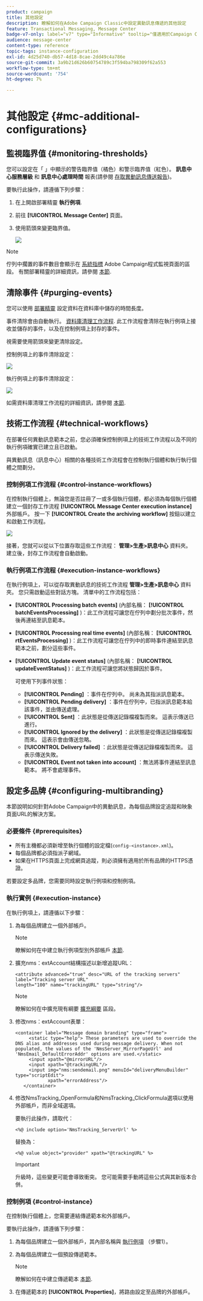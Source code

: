 ```yaml
---
product: campaign
title: 其他設定
description: 瞭解如何在Adobe Campaign Classic中設定異動訊息傳遞的其他設定
feature: Transactional Messaging, Message Center
badge-v7-only: label="v7" type="Informative" tooltip="僅適用於Campaign Classic v7"
audience: message-center
content-type: reference
topic-tags: instance-configuration
exl-id: 4d25d740-db57-4d18-8cae-2dd49c4a786e
source-git-commit: 3a9b21d626b60754789c3f594ba798309f62a553
workflow-type: tm+mt
source-wordcount: '754'
ht-degree: 7%

---
```


# 其他設定 {#mc-additional-configurations}



## 監視臨界值 {#monitoring-thresholds}

您可以設定在「 」中顯示的警告臨界值（橘色）和警示臨界值（紅色）。 **訊息中心服務層級** 和 **訊息中心處理時間** 報表(請參閱 [存取異動訊息傳送報告](../../message-center/using/about-transactional-messaging-reports.md))。

要執行此操作，請遵循下列步驟：

1. 在上開啟部署精靈 **執行例項**.

1. 前往 **[!UICONTROL Message Center]** 頁面。

1. 使用箭頭來變更臨界值。

   ![](assets/messagecenter_monitor_events_001.png)

>[!NOTE]
>
>佇列中擱置的事件數目會顯示在 [系統指標](../../production/using/monitoring-processes.md#system-indicators) Adobe Campaign程式監視頁面的區段。 有關部署精靈的詳細資訊，請參閱 [本節](../../installation/using/deploying-an-instance.md#deployment-wizard).

## 清除事件 {#purging-events}

您可以使用 [部署精靈](../../production/using/database-cleanup-workflow.md#deployment-wizard) 設定資料在資料庫中儲存的時間長度。

事件清除會由自動執行。 [資料庫清理工作流程](../../production/using/database-cleanup-workflow.md). 此工作流程會清除在執行例項上接收並儲存的事件，以及在控制例項上封存的事件。

視需要使用箭頭來變更清除設定。

控制例項上的事件清除設定：

![](assets/messagecenter_delete_events_001.png)

執行例項上的事件清除設定：

![](assets/messagecenter_delete_events_002.png)

如需資料庫清理工作流程的詳細資訊，請參閱 [本節](../../production/using/database-cleanup-workflow.md).


## 技術工作流程 {#technical-workflows}

在部署任何異動訊息範本之前，您必須確保控制例項上的技術工作流程以及不同的執行例項確實已建立且已啟動。

與異動訊息（訊息中心）相關的各種技術工作流程會在控制執行個體和執行執行個體之間劃分。

### 控制例項工作流程 {#control-instance-workflows}

在控制執行個體上，無論您是否註冊了一或多個執行個體，都必須為每個執行個體建立一個封存工作流程 **[!UICONTROL Message Center execution instance]** 外部帳戶。 按一下 **[!UICONTROL Create the archiving workflow]** 按鈕以建立和啟動工作流程。

![](assets/messagecenter_archiving_002.png)

接著，您就可以從以下位置存取這些工作流程： **管理>生產>訊息中心** 資料夾。 建立後，封存工作流程會自動啟動。

<!--**Minimal architecture**

Once the control and execution modules are installed on the same instance, you must create the archiving workflow using the deployment wizard. Click the **[!UICONTROL Create the archiving workflow]** button to create and start the workflow.

![](assets/messagecenter_archiving_001.png)-->

### 執行例項工作流程 {#execution-instance-workflows}

在執行例項上，可以從存取異動訊息的技術工作流程 **管理>生產>訊息中心** 資料夾。 您只需啟動這些對話方塊。 清單中的工作流程包括：

* **[!UICONTROL Processing batch events]** (內部名稱： **[!UICONTROL batchEventsProcessing]** )：此工作流程可讓您在佇列中劃分批次事件，然後再連結至訊息範本。
* **[!UICONTROL Processing real time events]** (內部名稱： **[!UICONTROL rtEventsProcessing]** )：此工作流程可讓您在佇列中的即時事件連結至訊息範本之前，劃分這些事件。
* **[!UICONTROL Update event status]** (內部名稱： **[!UICONTROL updateEventStatus]** )：此工作流程可讓您將狀態歸因於事件。

  可使用下列事件狀態：

   * **[!UICONTROL Pending]** ：事件在佇列中。 尚未為其指派訊息範本。
   * **[!UICONTROL Pending delivery]** ：事件在佇列中，已指派訊息範本給該事件，並由傳送處理。
   * **[!UICONTROL Sent]** ：此狀態是從傳送記錄檔複製而來。 這表示傳送已進行。
   * **[!UICONTROL Ignored by the delivery]** ：此狀態是從傳送記錄檔複製而來。 這表示會由傳送忽略。
   * **[!UICONTROL Delivery failed]** ：此狀態是從傳送記錄檔複製而來。 這表示傳送失敗。
   * **[!UICONTROL Event not taken into account]** ：無法將事件連結至訊息範本。 將不會處理事件。

## 設定多品牌 {#configuring-multibranding}

本節說明如何針對Adobe Campaign中的異動訊息，為每個品牌設定追蹤和映象頁面URL的解決方案。

### 必要條件 {#prerequisites}

* 所有主機都必須新增至執行個體的設定檔(`config-<instance>.xml`)。
* 每個品牌都必須指派子網域。
* 如果在HTTPS頁面上完成網頁追蹤，則必須擁有適用於所有品牌的HTTPS憑證。

若要設定多品牌，您需要同時設定執行例項和控制例項。

### 執行實例 {#execution-instance}

在執行例項上，請遵循以下步驟：

1. 為每個品牌建立一個外部帳戶。

   >[!NOTE]
   >
   >瞭解如何在中建立執行例項型別外部帳戶 [本節](../../message-center/using/configuring-instances.md#control-instance).

1. 擴充nms：extAccount結構描述以新增追蹤URL：

   ```
   <attribute advanced="true" desc="URL of the tracking servers" label="Tracking server URL"
   length="100" name="trackingURL" type="string"/>
   ```

   >[!NOTE]
   >
   >瞭解如何在中擴充現有綱要 [擴充綱要](../../configuration/using/extending-a-schema.md) 區段。

1. 修改nms：extAccount表單：

   ```
   <container label="Message domain branding" type="frame">
        <static type="help"> These parameters are used to override the DNS alias and addresses used during message delivery. When not populated, the values of the 'NmsServer_MirrorPageUrl' and 'NmsEmail_DefaultErrorAddr' options are used.</static>
        <input xpath="@mirrorURL"/>
        <input xpath="@trackingURL"/>
        <input img="nms:sendemail.png" menuId="deliveryMenuBuilder" type="scriptEdit">
               xpath="errorAddress"/>
      </container>
   ```

1. 修改NmsTracking_OpenFormula和NmsTracking_ClickFormula選項以使用外部帳戶，而非全域選項。

   要執行此操作，請取代：

   ```
   <%@ include option='NmsTracking_ServerUrl' %>
   ```

   替換為：

   ```
   <%@ value object="provider" xpath="@trackingURL" %>
   ```

   >[!IMPORTANT]
   >
   >升級時，這些變更可能會導致衝突。 您可能需要手動將這些公式與其新版本合併。

### 控制例項 {#control-instance}

在控制執行個體上，您需要連結傳遞範本和外部帳戶。

要執行此操作，請遵循下列步驟：

1. 為每個品牌建立一個外部帳戶，其內部名稱與 [執行例項](#execution-instance) （步驟1）。

1. 為每個品牌建立一個預設傳遞範本。

   >[!NOTE]
   >
   >    瞭解如何在中建立傳遞範本 [本節](../../delivery/using/creating-a-delivery-template.md#creating-a-new-template).

1. 在傳遞範本的 **[!UICONTROL Properties]**，將路由設定至品牌的外部帳戶。
